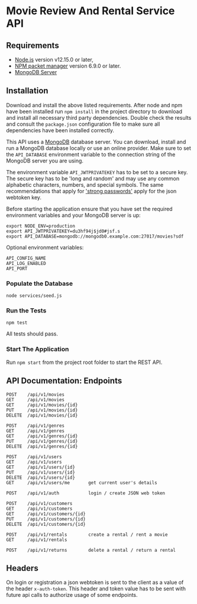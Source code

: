 # Movie Review And Rental Service API

## Requirements
- [Node.js](https://nodejs.org/en/) version v12.15.0 or later,
- [NPM packet manager](https://npmjs.com) version 6.9.0 or later.
- [MongoDB Server](https://www.mongodb.com/download-center/community)

## Installation
Download and install the above listed requirements.
After node and npm have been installed run `npm install` in the project
directory to download and install all necessary third party dependencies.
Double check the results and consult the `package.json` configuration file to
make sure all dependencies have been installed correctly.

This API uses a [MongoDB](https://www.mongodb.com/download-center/community)
database server. You can download, install and run a MongoDB database locally or
use an online provider. Make sure to set the `API_DATABASE` environment
variable to the connection string of the MongoDB server you are using.

The environment variable `API_JWTPRIVATEKEY` has to be set to a secure key.
The secure key has to be 'long and random' and may use any common alphabetic
characters, numbers, and special symbols. The same recommendations that apply
for ['strong passwords'](https://www.grc.com/passwords.htm) apply for the
json webtoken key.

Before starting the application ensure that you have set the required
environment variables and your MongoDB server is up:

    export NODE_ENV=production
    export API_JWTPRIVATEKEY=du3hf94j$jd0#jsf.s
    export API_DATABASE=mongodb://mongodb0.example.com:27017/movies?sdf

Optional environment variables:

    API_CONFIG_NAME
    API_LOG_ENABLED
    API_PORT

### Populate the Database

    node services/seed.js

### Run the Tests

    npm test

All tests should pass.

### Start The Application

Run `npm start` from the project root folder to start the REST API.

## API Documentation: Endpoints

    POST    /api/v1/movies
    GET     /api/v1/movies
    GET     /api/v1/movies/{id}
    PUT     /api/v1/movies/{id}
    DELETE  /api/v1/movies/{id}

    POST    /api/v1/genres
    GET     /api/v1/genres
    GET     /api/v1/genres/{id}
    PUT     /api/v1/genres/{id}
    DELETE  /api/v1/genres/{id}

    POST    /api/v1/users
    GET     /api/v1/users
    GET     /api/v1/users/{id}
    PUT     /api/v1/users/{id}
    DELETE  /api/v1/users/{id}
    GET     /api/v1/users/me       get current user's details

    POST    /api/v1/auth           login / create JSON web token

    POST    /api/v1/customers
    GET     /api/v1/customers
    GET     /api/v1/customers/{id}
    PUT     /api/v1/customers/{id}
    DELETE  /api/v1/customers/{id}

    POST    /api/v1/rentals        create a rental / rent a movie
    GET     /api/v1/rentals

    POST    /api/v1/returns        delete a rental / return a rental



## Headers
On login or registration a json webtoken is sent to the client as a value of
the header `x-auth-token`. This header and token value has to be sent with
future api calls to authorize usage of some endpoints.

